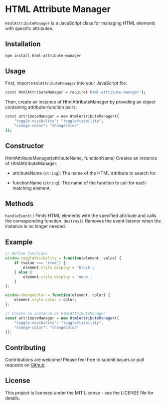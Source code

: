  # HTML Attribute Manager
`HtmlAttributeManager` is a JavaScript class for managing HTML elements with specific attributes.

## Installation
````bash
npm install html-attribute-manager
````
## Usage
First, import `HtmlAttributeManager` into your JavaScript file:

`````bash
const HtmlAttributeManager = require('html-attribute-manager');
`````
Then, create an instance of HtmlAttributeManager by providing an object containing attribute-function pairs:

````bash
const attributeManager = new HtmlAttributeManager({
    "toggle-visibility": "toggleVisibility",
    "change-color": "changeColor"
});
````
## Constructor
HtmlAttributeManager(attributeName, functionName)
Creates an instance of HtmlAttributeManager.

* attributeName (`string`): The name of the HTML attribute to search for.
  
* functionName (`string`): The name of the function to call for each matching element.

## Methods
`handleEvent()`
Finds HTML elements with the specified attribute and calls the corresponding function.
`destroy()`
Removes the event listener when the instance is no longer needed.
## Example
````javascript
// Define functions
window.toggleVisibility = function(element, value) {
    if (value === 'true') {
        element.style.display = 'block';
    } else {
        element.style.display = 'none';
    }
};

window.changeColor = function(element, color) {
    element.style.color = color;
};

// Create an instance of HtmlAttributeManager
const attributeManager = new HtmlAttributeManager({
    "toggle-visibility": "toggleVisibility",
    "change-color": "changeColor"
});
````
## Contributing
Contributions are welcome! Please feel free to submit issues or pull requests on <a href="https://github.com/oguzhan18/html-attribute-manager" target="_blank">Github</a>.

## License
This project is licensed under the MIT License - see the LICENSE file for details.